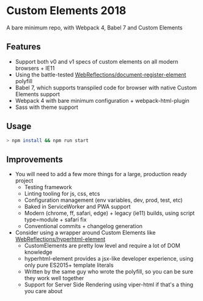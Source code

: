 # Custom Elements 2018

A bare minimum repo, with Webpack 4, Babel 7 and Custom Elements

## Features

- Support both v0 and v1 specs of custom elements on all modern browsers + IE11
- Using the battle-tested [WebReflections/document-register-element](https://github.com/WebReflection/document-register-element) polyfill
- Babel 7, which supports transpiled code for browser with native Custom Elements support
- Webpack 4 with bare minimum configuration + webpack-html-plugin
- Sass with theme support

## Usage

```bash
> npm install && npm run start
```

## Improvements

- You will need to add a few more things for a large, production ready project
  - Testing framework
  - Linting tooling for js, css, etcs
  - Configuration management (env variables, dev, prod, test, etc)
  - Baked in ServiceWorker and PWA support
  - Modern (chrome, ff, safari, edge) + legacy (ie11) builds, using script type=module + safari fix
  - Conventional commits + changelog generation
- Consider using a wrapper around Custom Elements like [WebReflections/hyperhtml-element](https://github.com/WebReflection/hyperhtml-element)
  - CustomElements are pretty low level and require a lot of DOM knowledge
  - hyperhtml-element provides a jsx-like developer experience, using only pure ES2015+ template literals
  - Written by the same guy who wrote the polyfill, so you can be sure they work well together
  - Support for Server Side Rendering using viper-html if that's a thing you care about
